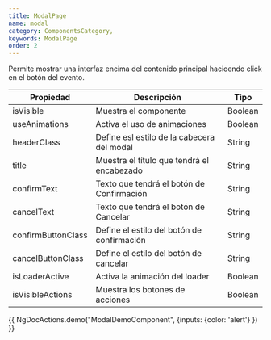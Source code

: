 ```yaml
---
title: ModalPage
name: modal
category: ComponentsCategory,
keywords: ModalPage
order: 2
---
```


Permite mostrar una interfaz encima del contenido principal hacioendo click en el botón del evento.

| Propiedad           | Descripción                                 |    Tipo     |
|---------------------|---------------------------------------------|-------------|
| isVisible           | Muestra el componente                       |   Boolean   |
| useAnimations       | Activa el uso de animaciones                |   Boolean   |
| headerClass         | Define esl estilo de la cabecera del modal  |   String    |
| title               | Muestra el título que tendrá el encabezado  |   String    |
| confirmText         | Texto que tendrá el botón de Confirmación   |   String    |
| cancelText          | Texto que tendrá el botón de Cancelar       |   String    |
| confirmButtonClass  | Define el estilo del botón de confirmación  |   String    |
| cancelButtonClass   | Define el estilo del botón de cancelar      |   String    |
| isLoaderActive      | Activa la animación del loader              |   Boolean   |
| isVisibleActions    | Muestra los botones de acciones             |   Boolean   |


{{ NgDocActions.demo("ModalDemoComponent", {inputs: {color: 'alert'} }) }}

